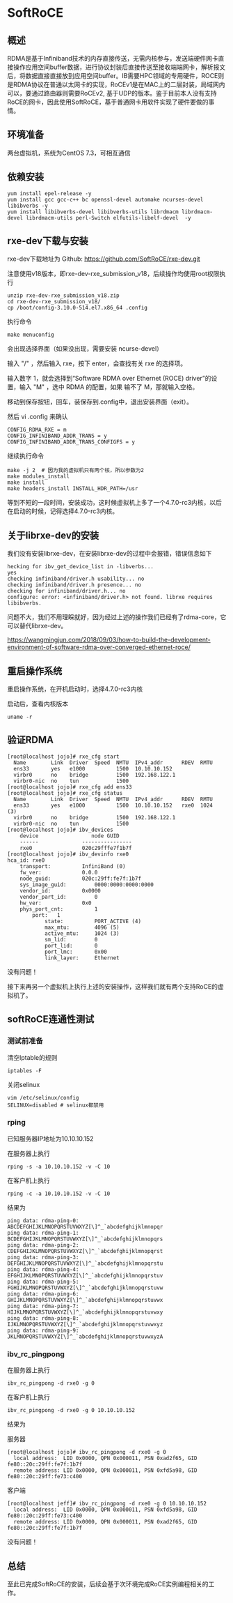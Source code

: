 # SoftRoCE

## 概述

RDMA是基于Infiniband技术的内存直接传送，无需内核参与，发送端硬件网卡直接操作应用空间buffer数据，进行协议封装后直接传送至接收端端网卡，解析报文后，将数据直接直接放到应用空间buffer。IB需要HPC领域的专用硬件，ROCE则是RDMA协议在普通以太网卡的实现，RoCEv1是在MAC上的二层封装，局域网内可以，要通过路由器则需要RoCEv2, 基于UDP的版本。鉴于目前本人没有支持RoCE的网卡，因此使用SoftRoCE，基于普通网卡用软件实现了硬件要做的事情。

## 环境准备

两台虚拟机，系统为CentOS 7.3，可相互通信

## 依赖安装

```
yum install epel-release -y  
yum install gcc gcc-c++ bc openssl-devel automake ncurses-devel libibverbs -y  
yum install libibverbs-devel libibverbs-utils librdmacm librdmacm-devel librdmacm-utils perl-Switch elfutils-libelf-devel  -y
```

## rxe-dev下载与安装

rxe-dev下载地址为 Github: https://github.com/SoftRoCE/rxe-dev.git

注意使用v18版本，即rxe-dev-rxe_submission_v18，后续操作均使用root权限执行

```
unzip rxe-dev-rxe_submission_v18.zip
cd rxe-dev-rxe_submission_v18/
cp /boot/config-3.10.0-514.el7.x86_64 .config
```

执行命令
```
make menuconfig
```
会出现选择界面（如果没出现，需要安装 ncurse-devel）

输入 "/" ，然后输入 rxe，按下 enter，会查找有关 rxe 的选择项。

输入数字 1，就会选择到“Software RDMA over Ethernet (ROCE) driver”的设置，输入 "M" ，选中 RDMA 的配置，如果 输不了 M，那就输入空格。

移动到保存按钮，回车，装保存到.config中，退出安装界面（exit）。

然后 vi .config 来确认 

```
CONFIG_RDMA_RXE = m
CONFIG_INFINIBAND_ADDR_TRANS = y
CONFIG_INFINIBAND_ADDR_TRANS_CONFIGFS = y
```

继续执行命令
```
make -j 2  # 因为我的虚拟机只有两个核，所以参数为2  
make modules_install
make install  
make headers_install INSTALL_HDR_PATH=/usr
```

等到不短的一段时间，安装成功，这时候虚拟机上多了一个4.7.0-rc3内核，以后在启动的时候，记得选择4.7.0-rc3内核。

## 关于librxe-dev的安装

我们没有安装librxe-dev，在安装librxe-dev的过程中会报错，错误信息如下
```
hecking for ibv_get_device_list in -libverbs... 
yes
checking infiniband/driver.h usability... no
checking infiniband/driver.h presence... no
checking for infiniband/driver.h... no
configure: error: <infiniband/driver.h> not found. librxe requires libibverbs.
```

问题不大，我们不用理睬就好，因为经过上述的操作我们已经有了rdma-core，它可以替代librxe-dev。

https://wangmingjun.com/2018/09/03/how-to-build-the-development-environment-of-software-rdma-over-converged-ethernet-roce/

## 重启操作系统

重启操作系统，在开机启动时，选择4.7.0-rc3内核

启动后，查看内核版本
```
uname -r
```

## 验证RDMA

```
[root@localhost jojo]# rxe_cfg start 
  Name        Link  Driver  Speed  NMTU  IPv4_addr      RDEV  RMTU  
  ens33       yes   e1000          1500  10.10.10.152               
  virbr0      no    bridge         1500  192.168.122.1              
  virbr0-nic  no    tun            1500                             
[root@localhost jojo]# rxe_cfg add ens33
[root@localhost jojo]# rxe_cfg status
  Name        Link  Driver  Speed  NMTU  IPv4_addr      RDEV  RMTU          
  ens33       yes   e1000          1500  10.10.10.152   rxe0  1024  (3)  
  virbr0      no    bridge         1500  192.168.122.1                      
  virbr0-nic  no    tun            1500                                     
[root@localhost jojo]# ibv_devices
    device          	   node GUID
    ------          	----------------
    rxe0            	020c29fffe7f1b7f
[root@localhost jojo]# ibv_devinfo rxe0
hca_id:	rxe0
	transport:			InfiniBand (0)
	fw_ver:				0.0.0
	node_guid:			020c:29ff:fe7f:1b7f
	sys_image_guid:			0000:0000:0000:0000
	vendor_id:			0x0000
	vendor_part_id:			0
	hw_ver:				0x0
	phys_port_cnt:			1
		port:	1
			state:			PORT_ACTIVE (4)
			max_mtu:		4096 (5)
			active_mtu:		1024 (3)
			sm_lid:			0
			port_lid:		0
			port_lmc:		0x00
			link_layer:		Ethernet
```
没有问题！

接下来再另一个虚拟机上执行上述的安装操作，这样我们就有两个支持RoCE的虚拟机了。

## softRoCE连通性测试

### 测试前准备

清空Iptable的规则
```
iptables -F
```

关闭selinux
```
vim /etc/selinux/config
SELINUX=disabled # selinux都禁用
```

### rping

已知服务器IP地址为10.10.10.152

在服务器上执行
```
rping -s -a 10.10.10.152 -v -C 10
```

在客户机上执行
```
rping -c -a 10.10.10.152 -v -C 10
```

结果为
```
ping data: rdma-ping-0: ABCDEFGHIJKLMNOPQRSTUVWXYZ[\]^_`abcdefghijklmnopqr
ping data: rdma-ping-1: BCDEFGHIJKLMNOPQRSTUVWXYZ[\]^_`abcdefghijklmnopqrs
ping data: rdma-ping-2: CDEFGHIJKLMNOPQRSTUVWXYZ[\]^_`abcdefghijklmnopqrst
ping data: rdma-ping-3: DEFGHIJKLMNOPQRSTUVWXYZ[\]^_`abcdefghijklmnopqrstu
ping data: rdma-ping-4: EFGHIJKLMNOPQRSTUVWXYZ[\]^_`abcdefghijklmnopqrstuv
ping data: rdma-ping-5: FGHIJKLMNOPQRSTUVWXYZ[\]^_`abcdefghijklmnopqrstuvw
ping data: rdma-ping-6: GHIJKLMNOPQRSTUVWXYZ[\]^_`abcdefghijklmnopqrstuvwx
ping data: rdma-ping-7: HIJKLMNOPQRSTUVWXYZ[\]^_`abcdefghijklmnopqrstuvwxy
ping data: rdma-ping-8: IJKLMNOPQRSTUVWXYZ[\]^_`abcdefghijklmnopqrstuvwxyz
ping data: rdma-ping-9: JKLMNOPQRSTUVWXYZ[\]^_`abcdefghijklmnopqrstuvwxyzA
```

### ibv_rc_pingpong

在服务器上执行
```
ibv_rc_pingpong -d rxe0 -g 0
```

在客户机上执行
```
ibv_rc_pingpong -d rxe0 -g 0 10.10.10.152
```

结果为

服务器
```
[root@localhost jojo]# ibv_rc_pingpong -d rxe0 -g 0
  local address:  LID 0x0000, QPN 0x000011, PSN 0xad2f65, GID fe80::20c:29ff:fe7f:1b7f
  remote address: LID 0x0000, QPN 0x000011, PSN 0xfd5a98, GID fe80::20c:29ff:fe73:c400
```

客户端
```
[root@localhost jeff]# ibv_rc_pingpong -d rxe0 -g 0 10.10.10.152
  local address:  LID 0x0000, QPN 0x000011, PSN 0xfd5a98, GID fe80::20c:29ff:fe73:c400
  remote address: LID 0x0000, QPN 0x000011, PSN 0xad2f65, GID fe80::20c:29ff:fe7f:1b7f
```

没有问题！

## 总结

至此已完成SoftRoCE的安装，后续会基于次环境完成RoCE实例编程相关的工作。


